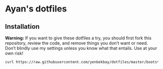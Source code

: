 # Ayan's dotfiles

## Installation

**Warning:** If you want to give these dotfiles a try, you should first fork this repository, review the code, and remove things you don’t want or need. Don’t blindly use my settings unless you know what that entails. Use at your own risk!

```bash
curl https://raw.githubusercontent.com/yenbekbay/dotfiles/master/bootstrap.sh | bash
```
